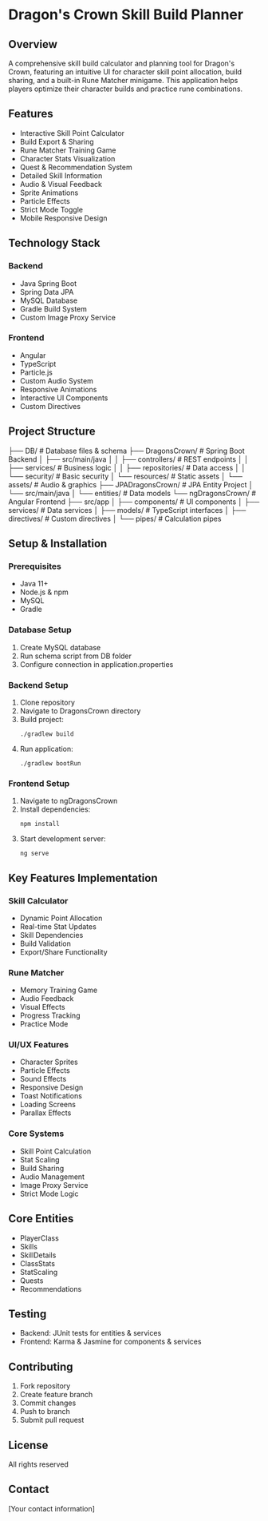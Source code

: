 # Dragon's Crown Skill Build Planner

## Overview
A comprehensive skill build calculator and planning tool for Dragon's Crown, featuring an intuitive UI for character skill point allocation, build sharing, and a built-in Rune Matcher minigame. This application helps players optimize their character builds and practice rune combinations.

## Features
* Interactive Skill Point Calculator
* Build Export & Sharing
* Rune Matcher Training Game
* Character Stats Visualization
* Quest & Recommendation System
* Detailed Skill Information
* Audio & Visual Feedback
* Sprite Animations
* Particle Effects
* Strict Mode Toggle
* Mobile Responsive Design

## Technology Stack

### Backend
* Java Spring Boot
* Spring Data JPA
* MySQL Database
* Gradle Build System
* Custom Image Proxy Service

### Frontend
* Angular
* TypeScript
* Particle.js
* Custom Audio System
* Responsive Animations
* Interactive UI Components
* Custom Directives

## Project Structure

├── DB/                           # Database files & schema
├── DragonsCrown/                 # Spring Boot Backend
│   ├── src/main/java
│   │   ├── controllers/         # REST endpoints
│   │   ├── services/           # Business logic
│   │   ├── repositories/       # Data access
│   │   └── security/           # Basic security
│   └── resources/              # Static assets
│       └── assets/             # Audio & graphics
├── JPADragonsCrown/            # JPA Entity Project
│   └── src/main/java
│       └── entities/           # Data models
└── ngDragonsCrown/             # Angular Frontend
├── src/app
│   ├── components/         # UI components
│   ├── services/          # Data services
│   ├── models/           # TypeScript interfaces
│   ├── directives/       # Custom directives
│   └── pipes/            # Calculation pipes

## Setup & Installation

### Prerequisites
* Java 11+
* Node.js & npm
* MySQL
* Gradle

### Database Setup
1. Create MySQL database
2. Run schema script from DB folder
3. Configure connection in application.properties

### Backend Setup
1. Clone repository
2. Navigate to DragonsCrown directory
3. Build project:
   ```
   ./gradlew build
   ```
4. Run application:
   ```
   ./gradlew bootRun
   ```

### Frontend Setup
1. Navigate to ngDragonsCrown
2. Install dependencies:
   ```
   npm install
   ```
3. Start development server:
   ```
   ng serve
   ```

## Key Features Implementation

### Skill Calculator
* Dynamic Point Allocation
* Real-time Stat Updates
* Skill Dependencies
* Build Validation
* Export/Share Functionality

### Rune Matcher
* Memory Training Game
* Audio Feedback
* Visual Effects
* Progress Tracking
* Practice Mode

### UI/UX Features
* Character Sprites
* Particle Effects
* Sound Effects
* Responsive Design
* Toast Notifications
* Loading Screens
* Parallax Effects

### Core Systems
* Skill Point Calculation
* Stat Scaling
* Build Sharing
* Audio Management
* Image Proxy Service
* Strict Mode Logic

## Core Entities
* PlayerClass
* Skills
* SkillDetails
* ClassStats
* StatScaling
* Quests
* Recommendations

## Testing
* Backend: JUnit tests for entities & services
* Frontend: Karma & Jasmine for components & services

## Contributing
1. Fork repository
2. Create feature branch
3. Commit changes
4. Push to branch
5. Submit pull request

## License
All rights reserved

## Contact
[Your contact information]